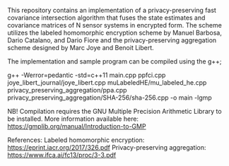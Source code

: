 This repository contains an implementation of a privacy-preserving fast covariance intersection algorithm that fuses the state estimates and covariance matrices of N sensor systems in encrypted form. The scheme utilizes the labeled homomorphic encryption scheme by Manuel Barbosa, Dario Catalano, and Dario Fiore and the privacy-preserving aggregation scheme designed by Marc Joye and Benoit Libert.

The implementation and sample program can be compiled using the g++;

g++ -Werror=pedantic -std=c++11 main.cpp ppfci.cpp joye\_libert\_journal/joye\_libert.cpp muLabeledHE/mu\_labeled\_he.cpp privacy\_preserving\_aggregation/ppa.cpp privacy\_preserving\_aggregation/SHA-256/sha-256.cpp -o main -lgmp


NB! Compilation requires the GNU Multiple Precision Arithmetic Library to be installed. More information available here: https://gmplib.org/manual/Introduction-to-GMP

References:
Labeled homomorphic encryption: https://eprint.iacr.org/2017/326.pdf
Privacy-preserving aggregation: https://www.ifca.ai/fc13/proc/3-3.pdf
